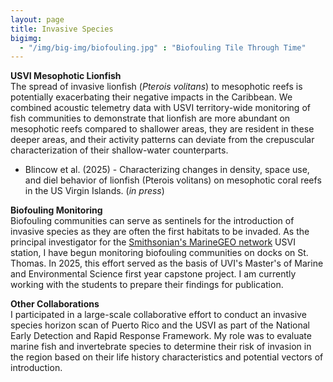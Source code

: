 ```yaml
---
layout: page
title: Invasive Species
bigimg:
  - "/img/big-img/biofouling.jpg" : "Biofouling Tile Through Time"
---
```


**USVI Mesophotic Lionfish**  
The spread of invasive  lionfish (*Pterois volitans*) to mesophotic reefs is potentially exacerbating their negative impacts in the Caribbean. We combined acoustic telemetry data with USVI territory-wide monitoring of fish communities to demonstrate that lionfish are more abundant on mesophotic reefs compared to shallower areas, they are resident in these deeper areas, and their activity patterns can deviate from the crepuscular characterization of their shallow-water counterparts.  
* Blincow et al. (2025) - Characterizing changes in density, space use, and diel behavior of lionfish (Pterois volitans) on mesophotic coral reefs in the US Virgin Islands. (*in press*)  

**Biofouling Monitoring**  
Biofouling communities can serve as sentinels for the introduction of invasive species as they are often the first habitats to be invaded. As the principal investigator for the [Smithsonian's MarineGEO network](https://marinegeo.si.edu/) USVI station, I have begun monitoring biofouling communities on docks on St. Thomas. In 2025, this effort served as the basis of UVI's Master's of Marine and Environmental Science first year capstone project. I am currently working with the students to prepare their findings for publication.  

**Other Collaborations**  
I participated in a large-scale collaborative effort to conduct an invasive species horizon scan of Puerto Rico and the USVI as part of the National Early Detection and Rapid Response Framework. My role was to evaluate marine fish and invertebrate species to determine their risk of invasion in the region based on their life history characteristics and potential vectors of introduction. 

